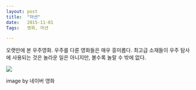 ```yaml
---
layout: post
title:  "마션"
date:   2015-11-01
Tags:   영화, 마션

---
```


오랫만에 본 우주영화. 우주를 다룬 영화들은 매우 흥미롭다. 최고급 소재들이 우주 탐사에 사용되는 것은 놀라운 일은 아니지만, 볼수록 놀랄 수 밖에 없다.

![](http://movie.phinf.naver.net/20150610_176/14338972791422ToIh_JPEG/movie_image.jpg?type=m665_443_2)

image by 네이버 영화
